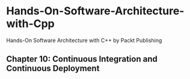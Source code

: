 # Hands-On-Software-Architecture-with-Cpp
Hands-On Software Architecture with C++ by Packt Publishing 

## Chapter 10: Continuous Integration and Continuous Deployment
